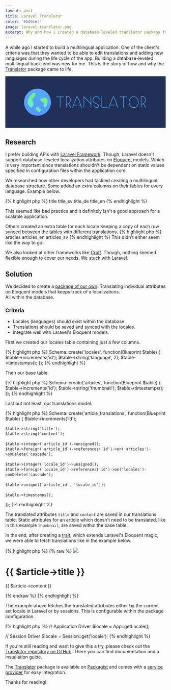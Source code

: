 ```yaml
---
layout: post
title: Laravel Translator
color: '#5d9cec'
image: laravel-translator.png
excerpt: Why and how I created a database-leveled translator package for Laravel Eloquent models. 
---
```


A while ago I started to build a multilingual application. One of the client's criteria was that they wanted to be able to edit translations and adding new languages during the life cycle of the app. Building a database-leveled multilingual back-end was new for me. This is the story of how and why the [Translator](https://github.com/vinkla/translator) package came to life.

[<img src="/images/laravel-translator.png" alt="{{title}}">](/images/laravel-translator.png)

## Research
I prefer building APIs with [Laravel Framework](http://laravel.com). Though, Laravel doesn't support database-leveled localization attributes on [Eloquent](http://laravel.com/docs/eloquent) models. Which is very important since translations shouldn't be dependent on static values specified in configuration files within the application core.

We researched how other developers had tackled creating a multilingual database structure. Some added an extra columns on their tables for every language. Example below.

{% highlight php %}
title
title_sv
title_de
title_en
{% endhighlight %}

This seemed like bad practice and it definitely isn't a good approach for a scalable application.

Others created an extra table for each locale Keeping a copy of each row synced between the tables with different translations. 
{% highlight php %}
articles
articles_en
articles_sv
{% endhighlight %}
This didn't either seem like the way to go.

We also looked at other frameworks like [Craft](https://buildwithcraft.com). Though, nothing seemed flexible enough to cover our needs. We stuck with Laravel.

<!--
That's when we found the [laravel-translatable](https://github.com/dimsav/laravel-translatable) package. Which at first seemed great. The package adds a translation table on each translatable base table e.g. `articles` has its translatable attributes within `article_translations`.  

What we disliked with this package was that the translations tables was dependent on static localization keys from the configuration files. It saves the locale key in a separate column on each translated row. The database has no way of knowing which locales that are still in use and which are removed.
-->

## Solution
We decided to create a [package of our own](https://github.com/vinkla/translator). Translating individual attributes on Eloquent models that keeps track of a localizations. <br>All within the database.


### Criteria
- Locales (languages) should exist within the database.
- Translations should be saved and synced with the locales.
- Integrate well with Laravel's Eloquent models.

First we created our locales table containing just a few columns.

{% highlight php %}
Schema::create('locales', function(Blueprint $table)
{
    $table->increments('id');
    $table->string('language', 2);
    $table->timestamps();
});
{% endhighlight %}

Then our base table.

{% highlight php %}
Schema::create('articles', function(Blueprint $table)
{
    $table->increments('id');
    $table->string('thumbnail');
    $table->timestamps();
});
{% endhighlight %}

Last but not least, our translations model.

{% highlight php %}
Schema::create('article_translations', function(Blueprint $table)
{
    $table->increments('id');

    $table->string('title');
    $table->string('content');

    $table->integer('article_id')->unsigned();
    $table->foreign('article_id')->references('id')->on('articles')->onDelete('cascade');

    $table->integer('locale_id')->unsigned();
    $table->foreign('locale_id')->references('id')->on('locales')->onDelete('cascade');

    $table->unique(['article_id', 'locale_id']);

    $table->timestamps();
});
{% endhighlight %}

The translated attributes `title` and `content` are saved in our translations table. Static attributes for an article which doesn't need to be translated, like in this example `thumbnail`, are saved within the base table.

In the end, after creating a [trait](https://github.com/vinkla/translator/blob/master/src/Vinkla/Translator/TranslatorTrait.php), which extends Laravel's Eloquent magic, we were able to fetch translations like in the example below.

{% highlight php %}
{% raw %}
<img src="{{ $article->thumbnail }}">
<h1>{{ $article->title }}</h1>
<p>{{ $article->content }}</p>
{% endraw %}
{% endhighlight %}

The example above fetches the translated attributes either by the current set locale in Laravel or by sessions. This is configurable within the package configuration.

{% highlight php %}
// Application Driver
$locale = App::getLocale();

// Session Driver
$locale = Session::get('locale');
{% endhighlight %}

If you're still reading and want to give this a try, please check out the [Translator repository on GitHub](https://github.com/vinkla/translator). There you can find documentation and a installation guide. 

The [Translator](https://github.com/vinkla/translator) package is available on [Packagist](https://packagist.org/packages/vinkla/translator) and comes with a [service provider](http://laravel.com/docs/ioc) for easy integration.

Thanks for reading!
